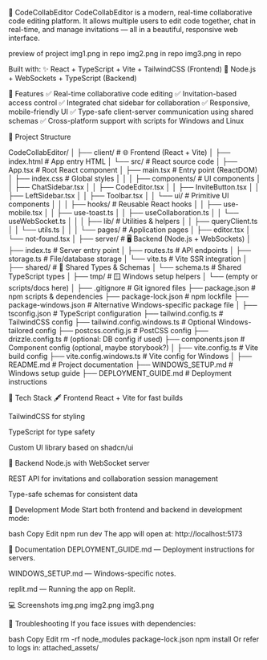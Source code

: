 📘 CodeCollabEditor
CodeCollabEditor is a modern, real-time collaborative code editing platform.
It allows multiple users to edit code together, chat in real-time, and manage invitations — all in a beautiful, responsive web interface.

preview of project 
img1.png in repo
img2.png in repo
img3.png in repo

Built with:
✨ React + TypeScript + Vite + TailwindCSS (Frontend)
🚀 Node.js + WebSockets + TypeScript (Backend)

🌟 Features
✅ Real-time collaborative code editing
✅ Invitation-based access control
✅ Integrated chat sidebar for collaboration
✅ Responsive, mobile-friendly UI
✅ Type-safe client-server communication using shared schemas
✅ Cross-platform support with scripts for Windows and Linux

📂 Project Structure

CodeCollabEditor/
│
├── client/                      # 🌐 Frontend (React + Vite)
│   ├── index.html               # App entry HTML
│   └── src/                     # React source code
│       ├── App.tsx              # Root React component
│       ├── main.tsx             # Entry point (ReactDOM)
│       ├── index.css            # Global styles
│       │
│       ├── components/          # UI components
│       │   ├── ChatSidebar.tsx
│       │   ├── CodeEditor.tsx
│       │   ├── InviteButton.tsx
│       │   ├── LeftSidebar.tsx
│       │   ├── Toolbar.tsx
│       │   └── ui/              # Primitive UI components
│       │
│       ├── hooks/               # Reusable React hooks
│       │   ├── use-mobile.tsx
│       │   ├── use-toast.ts
│       │   ├── useCollaboration.ts
│       │   └── useWebSocket.ts
│       │
│       ├── lib/                 # Utilities & helpers
│       │   ├── queryClient.ts
│       │   └── utils.ts
│       │
│       └── pages/               # Application pages
│           ├── editor.tsx
│           └── not-found.tsx
│
├── server/                      # 🖥️ Backend (Node.js + WebSockets)
│   ├── index.ts                 # Server entry point
│   ├── routes.ts                # API endpoints
│   ├── storage.ts               # File/database storage
│   └── vite.ts                  # Vite SSR integration
│
├── shared/                      # 🔄 Shared Types & Schemas
│   └── schema.ts                # Shared TypeScript types
│
├── tmp/                         # 🪟 Windows setup helpers
│   └── (empty or scripts/docs here)
│
├── .gitignore                   # Git ignored files
├── package.json                 # npm scripts & dependencies
├── package-lock.json            # npm lockfile
├── package-windows.json         # Alternative Windows-specific package file
│
├── tsconfig.json                # TypeScript configuration
├── tailwind.config.ts           # TailwindCSS config
├── tailwind.config.windows.ts   # Optional Windows-tailored config
├── postcss.config.js            # PostCSS config
├── drizzle.config.ts            # (optional: DB config if used)
├── components.json              # Component config (optional, maybe storybook?)
│
├── vite.config.ts               # Vite build config
├── vite.config.windows.ts       # Vite config for Windows
│
├── README.md                    # Project documentation
├── WINDOWS_SETUP.md             # Windows setup guide
├── DEPLOYMENT_GUIDE.md          # Deployment instructions




🧰 Tech Stack
🖋️ Frontend
React + Vite for fast builds

TailwindCSS for styling

TypeScript for type safety

Custom UI library based on shadcn/ui

🔗 Backend
Node.js with WebSocket server

REST API for invitations and collaboration session management

Type-safe schemas for consistent data



🧪 Development Mode
Start both frontend and backend in development mode:

bash
Copy
Edit
npm run dev
The app will open at: http://localhost:5173


📝 Documentation
DEPLOYMENT_GUIDE.md — Deployment instructions for servers.

WINDOWS_SETUP.md — Windows-specific notes.

replit.md — Running the app on Replit.

💻 Screenshots
img.png
img2.png
img3.png

🧹 Troubleshooting
If you face issues with dependencies:

bash
Copy
Edit
rm -rf node_modules package-lock.json
npm install
Or refer to logs in: attached_assets/


